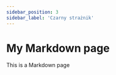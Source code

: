 ```yaml
---
sidebar_position: 3
sidebar_label: 'Czarny strażnik'
---
```



# My Markdown page

This is a Markdown page